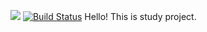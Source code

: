 <a href="https://codeclimate.com/github/codeclimate/codeclimate/maintainability"><img src="https://api.codeclimate.com/v1/badges/a99a88d28ad37a79dbf6/maintainability" /></a>
[![Build Status](https://travis-ci.org/OrionApplePie/project-lvl1-s236.svg?branch=master)](https://travis-ci.org/OrionApplePie/project-lvl1-s236)
Hello! This is study project.
